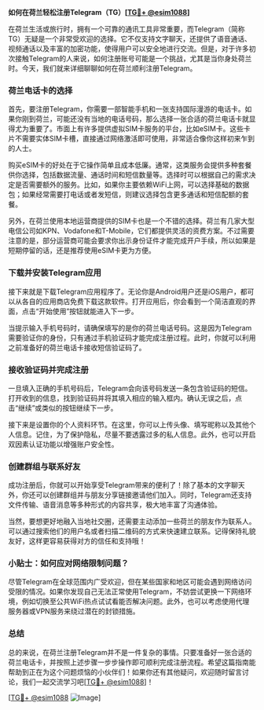 **如何在荷兰轻松注册Telegram（TG）[[TG💪+ @esim1088](https://t.me/s/esim1088)]**

在荷兰生活或旅行时，拥有一个可靠的通讯工具非常重要，而Telegram（简称TG）无疑是一个非常受欢迎的选择。它不仅支持文字聊天，还提供了语音通话、视频通话以及丰富的加密功能，使得用户可以安全地进行交流。但是，对于许多初次接触Telegram的人来说，如何注册账号可能是一个挑战，尤其是当你身处荷兰时。今天，我们就来详细聊聊如何在荷兰顺利注册Telegram。

### 荷兰电话卡的选择

首先，要注册Telegram，你需要一部智能手机和一张支持国际漫游的电话卡。如果你刚到荷兰，可能还没有当地的电话号码，那么选择一张合适的荷兰电话卡就显得尤为重要了。市面上有许多提供虚拟SIM卡服务的平台，比如eSIM卡。这些卡片不需要实体SIM卡槽，直接通过网络激活即可使用，非常适合像你这样初来乍到的人士。

购买eSIM卡的好处在于它操作简单且成本低廉。通常，这类服务会提供多种套餐供你选择，包括数据流量、通话时间和短信数量等。选择时可以根据自己的需求决定是否需要额外的服务。比如，如果你主要依赖WiFi上网，可以选择基础的数据包；如果经常需要打电话或者发短信，则建议选择包含更多通话和短信配额的套餐。

另外，在荷兰使用本地运营商提供的SIM卡也是一个不错的选择。荷兰有几家大型电信公司如KPN、Vodafone和T-Mobile，它们都提供灵活的资费方案。不过需要注意的是，部分运营商可能会要求你出示身份证件才能完成开户手续，所以如果是短期停留的话，还是推荐使用eSIM卡更为方便。

### 下载并安装Telegram应用

接下来就是下载Telegram应用程序了。无论你是Android用户还是iOS用户，都可以从各自的应用商店免费下载这款软件。打开应用后，你会看到一个简洁直观的界面，点击“开始使用”按钮就能进入下一步。

当提示输入手机号码时，请确保填写的是你的荷兰电话号码。这是因为Telegram需要验证你的身份，只有通过手机验证码才能完成注册过程。此时，你就可以利用之前准备好的荷兰电话卡接收短信验证码了。

### 接收验证码并完成注册

一旦填入正确的手机号码后，Telegram会向该号码发送一条包含验证码的短信。打开收到的信息，找到验证码并将其填入相应的输入框内。确认无误之后，点击“继续”或类似的按钮继续下一步。

接下来是设置你的个人资料环节。在这里，你可以上传头像、填写昵称以及其他个人信息。记住，为了保护隐私，尽量不要透露过多的私人信息。此外，也可以开启双因素认证功能以增强账户安全性。

### 创建群组与联系好友

成功注册后，你就可以开始享受Telegram带来的便利了！除了基本的文字聊天外，你还可以创建群组并与朋友分享链接邀请他们加入。同时，Telegram还支持文件传输、语音消息等多种形式的内容共享，极大地丰富了沟通体验。

当然，要想更好地融入当地社交圈，还需要主动添加一些荷兰的朋友作为联系人。可以通过搜索他们的用户名或者扫描二维码的方式来快速建立联系。记得保持礼貌友好，这样更容易获得对方的信任和支持哦！

### 小贴士：如何应对网络限制问题？

尽管Telegram在全球范围内广受欢迎，但在某些国家和地区可能会遇到网络访问受限的情况。如果你发现自己无法正常使用Telegram，不妨尝试更换一下网络环境，例如切换至公共WiFi热点试试看能否解决问题。此外，也可以考虑使用代理服务器或VPN服务来绕过潜在的封锁措施。

### 总结

总的来说，在荷兰注册Telegram并不是一件复杂的事情。只要准备好一张合适的荷兰电话卡，并按照上述步骤一步步操作即可顺利完成注册流程。希望这篇指南能帮助到正在为这个问题烦恼的小伙伴们！如果你还有其他疑问，欢迎随时留言讨论，我们一起交流学习吧[[TG💪+ @esim1088](https://t.me/s/esim1088)]！

[[TG💪+ @esim1088](https://t.me/s/esim1088) ![Image](https://i.postimg.cc/4NQfJmqS/Snipaste-2025-05-13-00-14-12.png)]